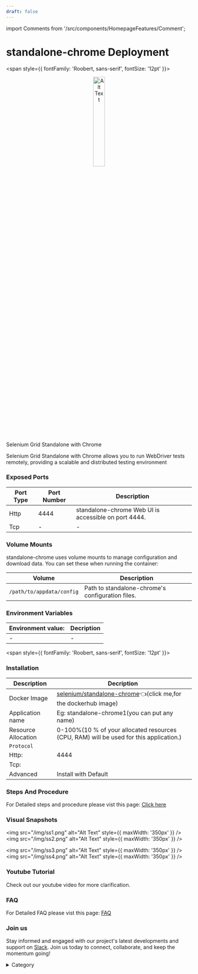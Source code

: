 ```yaml
---
draft: false
---
```

import Comments from '/src/components/HomepageFeatures/Comment';





# standalone-chrome Deployment

<span style={{ fontFamily: 'Roobert, sans-serif', fontSize: '12pt' }}>

<p align="center">
  <img src="/img/34r3.png" alt="Alt Text" width="25%"/>
</p> 

Selenium Grid Standalone with Chrome

Selenium Grid Standalone with Chrome allows you to run WebDriver tests remotely, providing a scalable and distributed testing environment






### Exposed Ports

| Port Type | Port Number | Description                               |
| --------- | ----------- | ----------------------------------------- |
| Http      | 4444       | standalone-chrome Web UI is accessible on port 4444. |
| Tcp       | -           | -             |

### Volume Mounts

standalone-chrome uses volume mounts to manage configuration and download data. You can set these when running the container:

| Volume                       | Description                                  |
| ---------------------------- | -------------------------------------------- |
| `/path/to/appdata/config`    | Path to standalone-chrome's configuration files.  |



### Environment Variables


|   **Environment value:**          | Decription                                                                                                               | 
| --------------------- | ------                                                                                                                   | 
|-       |  -                              |

</span>


<span style={{ fontFamily: 'Roobert, sans-serif', fontSize: '12pt' }}>

### Installation


|  Description          | Decription                                                                                                               | 
| --------------------- | ------                                                                                                                   | 
| Docker Image          |   [selenium/standalone-chrome](https://hub.docker.com/r/selenium/standalone-chrome)👈(click me,for the dockerhub image)                           |
| Application name      |  Eg: standalone-chrome1(you can put any name)                                                                                        | 
| Resource Allocation   |  0-100%(10 % of your allocated resources (CPU, RAM) will be used for this application.)                                  | 
| `Protocol`            |                                                                                                                          | 
|  Http:                |     4444                                                                                                                    |
|  Tcp:                 |                                                                                                                        | 
|    Advanced           |    Install with Default                                                                                                  |




### Steps And Procedure

For Detailed steps and procedure please vist this page: [Click here](https://techscaleinfinite.github.io/introduction/cloud-float/Steps%20and%20procedure)



### Visual Snapshots




<img src="/img/ss1.png" alt="Alt Text" style={{ maxWidth: '350px' }} /> <img src="/img/ss2.png" alt="Alt Text" style={{ maxWidth: '350px' }} />

<img src="/img/ss3.png" alt="Alt Text" style={{ maxWidth: '350px' }} /> <img src="/img/ss4.png" alt="Alt Text" style={{ maxWidth: '350px' }} /> 













### Youtube Tutorial&#x20;

Check out our youtube video for more clarification.



### FAQ

For Detailed FAQ please vist this page: [FAQ](https://techscaleinfinite.github.io/FAQ)

### Join us

Stay informed and engaged with our project's latest developments and support on [Slack](https://app.slack.com/client/T04QS32JX6E/C04QKEWE146). Join us today to connect, collaborate, and keep the momentum going!&#x20;

<details>

<summary>Category</summary>

Kubernetes, cloud computing, DevOps, cloud services, hosting platform, container orchestration, cloud infrastructure, cloud deployment, cloud management, cloud technology, cloud solutions, standalone-chrome

</details>

</span>


<Comments />